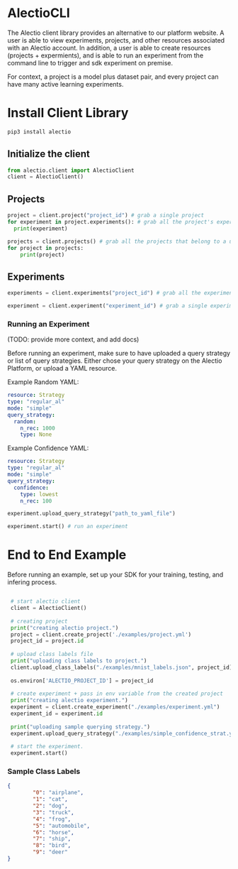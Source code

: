 # AlectioCLI

The Alectio client library provides an alternative to our platform website. A user is able to view experiments, projects, and other resources associated with an Alectio account. In addition, a user is able to create resources (projects + expermients), and is able to run an experiment from the command line to trigger and sdk experiment on premise.

For context, a project is a model plus dataset pair, and every project can have many active learning experiments. 


# Install Client Library 

```python
pip3 install alectio
```


## Initialize the client
```python
from alectio.client import AlectioClient
client = AlectioClient()
```

## Projects
```python
project = client.project("project_id") # grab a single project 
for experiment in project.experiments(): # grab all the project's experiemnts 
  print(experiment)
```

```python
projects = client.projects() # grab all the projects that belong to a user 
for project in projects:
    print(project)
```

## Experiments
```python
experiments = client.experiments("project_id") # grab all the experiments that belong to a project
```

```python
experiment = client.experiment("experiment_id") # grab a single experiment
```

### Running an Experiment

(TODO: provide more context, and add docs) <br>

Before running an experiment, make sure to have uploaded a query strategy or list of query strategies.
Either chose your query strategy on the Alectio Platform, or upload a YAML resource.

Example Random YAML:

```yaml
resource: Strategy
type: "regular_al"
mode: "simple"
query_strategy:
  random: 
    n_rec: 1000
    type: None 
```
Example Confidence YAML:
```yaml
resource: Strategy
type: "regular_al"
mode: "simple"
query_strategy:
  confidence:
    type: lowest
    n_rec: 100
```

```python
experiment.upload_query_strategy("path_to_yaml_file")
```


```python
experiment.start() # run an experiment 
```

# End to End Example
Before running an example, set up your SDK for your training, testing, and infering process. 
```python

 # start alectio client
 client = AlectioClient()
 
 # creating project
 print("creating alectio project.")
 project = client.create_project('./examples/project.yml')
 project_id = project.id
 
 # upload class labels file
 print("uploading class labels to project.")
 client.upload_class_labels("./examples/mnist_labels.json", project_id)
 
 os.environ['ALECTIO_PROJECT_ID'] = project_id
 
 # create experiment + pass in env variable from the created project
 print("creating alectio experiment.")
 experiment = client.create_experiment("./examples/experiment.yml")
 experiment_id = experiment.id
 
 print("uploading sample querying strategy.")
 experiment.upload_query_strategy("./examples/simple_confidence_strat.yaml")
 
 # start the experiment.
 experiment.start()
```

### Sample Class Labels
```json 
{
        "0": "airplane",
        "1": "cat",
        "2": "dog",
        "3": "truck",
        "4": "frog",
        "5": "automobile",
        "6": "horse",
        "7": "ship",
        "8": "bird",
        "9": "deer"
}
```
